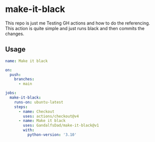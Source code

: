 # make-it-black
This repo is just me Testing GH actions and how to do the referencing.   
This action is quite simple and just runs black and then commits the changes.

## Usage

```yaml
name: Make it black

on:
  push:
    branches:
      - main

jobs:
  make-it-black:
    runs-on: ubuntu-latest
    steps:
      - name: Checkout
        uses: actions/checkout@v4
      - name: Make it black
        uses: GandalfsDad/make-it-black@v1
        with:
          python-version: '3.10'
```
